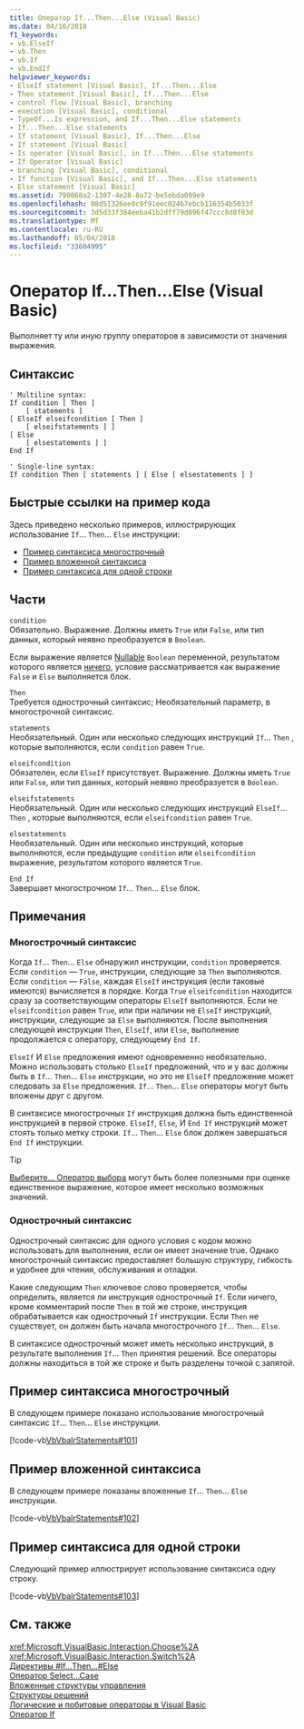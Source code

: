 ```yaml
---
title: Оператор If...Then...Else (Visual Basic)
ms.date: 04/16/2018
f1_keywords:
- vb.ElseIf
- vb.Then
- vb.If
- vb.EndIf
helpviewer_keywords:
- ElseIf statement [Visual Basic], If...Then...Else
- Then statement [Visual Basic], If...Then...Else
- control flow [Visual Basic], branching
- execution [Visual Basic], conditional
- TypeOf...Is expression, and If...Then...Else statements
- If...Then...Else statements
- If statement [Visual Basic], If...Then...Else
- If statement [Visual Basic]
- Is operator [Visual Basic], in If...Then...Else statements
- If Operator [Visual Basic]
- branching [Visual Basic], conditional
- If function [Visual Basic], and If...Then...Else statements
- Else statement [Visual Basic]
ms.assetid: 790068a2-1307-4e28-8a72-be5ebda099e9
ms.openlocfilehash: 08d51326ee0c9f91eec02467ebcb116354b5033f
ms.sourcegitcommit: 3d5d33f384eeba41b2dff79d096f47ccc8d8f03d
ms.translationtype: MT
ms.contentlocale: ru-RU
ms.lasthandoff: 05/04/2018
ms.locfileid: "33604995"
---
```

# <a name="ifthenelse-statement-visual-basic"></a>Оператор If...Then...Else (Visual Basic)
Выполняет ту или иную группу операторов в зависимости от значения выражения.  
  
## <a name="syntax"></a>Синтаксис  
  
```  
' Multiline syntax:  
If condition [ Then ]  
    [ statements ]  
[ ElseIf elseifcondition [ Then ]  
    [ elseifstatements ] ]  
[ Else  
    [ elsestatements ] ]  
End If  
  
' Single-line syntax:  
If condition Then [ statements ] [ Else [ elsestatements ] ]  
```  

## <a name="quick-links-to-example-code"></a>Быстрые ссылки на пример кода

Здесь приведено несколько примеров, иллюстрирующих использование `If`... `Then`... `Else` инструкции:

* [Пример синтаксиса многострочный](#multi-line)
* [Пример вложенной синтаксиса](#nested)
* [Пример синтаксиса для одной строки](#single-line)

## <a name="parts"></a>Части  
 `condition`  
 Обязательно. Выражение. Должны иметь `True` или `False`, или тип данных, который неявно преобразуется в `Boolean`.  
  
 Если выражение является [Nullable](../../../visual-basic/programming-guide/language-features/data-types/nullable-value-types.md) `Boolean` переменной, результатом которого является [ничего](../../../visual-basic/language-reference/nothing.md), условие рассматривается как выражение `False` и `Else` выполняется блок.  
  
 `Then`  
 Требуется однострочный синтаксис; Необязательный параметр, в многострочной синтаксис.  
  
 `statements`  
 Необязательный. Один или несколько следующих инструкций `If`... `Then` , которые выполняются, если `condition` равен `True`.  
  
 `elseifcondition`  
 Обязателен, если `ElseIf` присутствует. Выражение. Должны иметь `True` или `False`, или тип данных, который неявно преобразуется в `Boolean`.  
  
 `elseifstatements`  
 Необязательный. Один или несколько следующих инструкций `ElseIf`... `Then` , которые выполняются, если `elseifcondition` равен `True`.  
  
 `elsestatements`  
 Необязательный. Один или несколько инструкций, которые выполняются, если предыдущие `condition` или `elseifcondition` выражение, результатом которого является `True`.  
  
 `End If`  
 Завершает многострочном `If`... `Then`... `Else` блок.  
  
## <a name="remarks"></a>Примечания  
  
### <a name="multiline-syntax"></a>Многострочный синтаксис  
 Когда `If`... `Then`... `Else` обнаружил инструкции, `condition` проверяется. Если `condition` — `True`, инструкции, следующие за `Then` выполняются. Если `condition` — `False`, каждая `ElseIf` инструкция (если таковые имеются) вычисляется в порядке. Когда `True` `elseifcondition` находится сразу за соответствующим операторы `ElseIf` выполняются. Если не `elseifcondition` равен `True`, или при наличии не `ElseIf` инструкций, инструкции, следующие за `Else` выполняются. После выполнения следующей инструкции `Then`, `ElseIf`, или `Else`, выполнение продолжается с оператору, следующему `End If`.  
  
 `ElseIf` И `Else` предложения имеют одновременно необязательно. Можно использовать столько `ElseIf` предложений, что и у вас должны быть в `If`... `Then`... `Else` инструкции, но это не `ElseIf` предложение может следовать за `Else` предложения. `If`... `Then`... `Else` операторы могут быть вложены друг с другом.  
  
 В синтаксисе многострочных `If` инструкция должна быть единственной инструкцией в первой строке. `ElseIf`, `Else`, И `End If` инструкций может стоять только метку строки. `If`... `Then`... `Else` блок должен завершаться `End If` инструкции.  
  
> [!TIP]
>  [Выберите... Оператор выбора](../../../visual-basic/language-reference/statements/select-case-statement.md) могут быть более полезными при оценке единственное выражение, которое имеет несколько возможных значений.  
  
### <a name="single-line-syntax"></a>Однострочный синтаксис  
 Однострочный синтаксис для одного условия с кодом можно использовать для выполнения, если он имеет значение true. Однако многострочный синтаксис предоставляет большую структуру, гибкость и удобнее для чтения, обслуживания и отладки.  
  
 Какие следующим `Then` ключевое слово проверяется, чтобы определить, является ли инструкция однострочный `If`. Если ничего, кроме комментарий после `Then` в той же строке, инструкция обрабатывается как однострочный `If` инструкции. Если `Then` не существует, он должен быть начала многострочного `If`... `Then`... `Else`.  
  
 В синтаксисе однострочный может иметь несколько инструкций, в результате выполнения `If`... `Then` принятия решений. Все операторы должны находиться в той же строке и быть разделены точкой с запятой.  

## <a name="multiline-syntax-example"></a>Пример синтаксиса многострочный

<a name="multi-line"></a>
 
 В следующем примере показано использование многострочный синтаксис `If`... `Then`... `Else` инструкции.  
  
 [!code-vb[VbVbalrStatements#101](../../../visual-basic/language-reference/error-messages/codesnippet/VisualBasic/if-then-else-statement_1.vb?highlight=11,14,17,19)]

## <a name="nested-syntax-example"></a>Пример вложенной синтаксиса

<a name="nested"></a>

 В следующем примере показаны вложенные `If`... `Then`... `Else` инструкции.  
  
 [!code-vb[VbVbalrStatements#102](../../../visual-basic/language-reference/error-messages/codesnippet/VisualBasic/if-then-else-statement_2.vb?highlight=14,15,17,19,20,21,23,25,26,28)]

## <a name="single-line-syntax-example"></a>Пример синтаксиса для одной строки
  
<a name="single-line"></a> Следующий пример иллюстрирует использование синтаксиса одну строку.  
  
 [!code-vb[VbVbalrStatements#103](../../../visual-basic/language-reference/error-messages/codesnippet/VisualBasic/if-then-else-statement_3.vb?highlight=18)]
  
## <a name="see-also"></a>См. также  
 <xref:Microsoft.VisualBasic.Interaction.Choose%2A>  
 <xref:Microsoft.VisualBasic.Interaction.Switch%2A>  
 [Директивы #If...Then...#Else](../../../visual-basic/language-reference/directives/if-then-else-directives.md)  
 [Оператор Select...Case](../../../visual-basic/language-reference/statements/select-case-statement.md)  
 [Вложенные структуры управления](../../../visual-basic/programming-guide/language-features/control-flow/nested-control-structures.md)  
 [Структуры решений](../../../visual-basic/programming-guide/language-features/control-flow/decision-structures.md)  
 [Логические и побитовые операторы в Visual Basic](../../../visual-basic/programming-guide/language-features/operators-and-expressions/logical-and-bitwise-operators.md)  
 [Оператор If](../../../visual-basic/language-reference/operators/if-operator.md)
